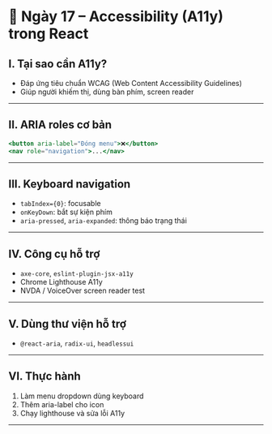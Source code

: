 
# 📘 Ngày 17 – Accessibility (A11y) trong React

## I. Tại sao cần A11y?

- Đáp ứng tiêu chuẩn WCAG (Web Content Accessibility Guidelines)
- Giúp người khiếm thị, dùng bàn phím, screen reader

---

## II. ARIA roles cơ bản

```jsx
<button aria-label="Đóng menu">❌</button>
<nav role="navigation">...</nav>
```

---

## III. Keyboard navigation

- `tabIndex={0}`: focusable
- `onKeyDown`: bắt sự kiện phím
- `aria-pressed`, `aria-expanded`: thông báo trạng thái

---

## IV. Công cụ hỗ trợ

- `axe-core`, `eslint-plugin-jsx-a11y`
- Chrome Lighthouse A11y
- NVDA / VoiceOver screen reader test

---

## V. Dùng thư viện hỗ trợ

- `@react-aria`, `radix-ui`, `headlessui`

---

## VI. Thực hành

1. Làm menu dropdown dùng keyboard
2. Thêm aria-label cho icon
3. Chạy lighthouse và sửa lỗi A11y

---
